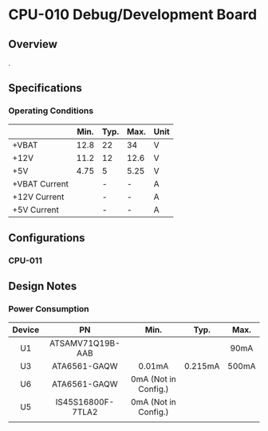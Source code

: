 # CPU-010 Debug/Development Board

## Overview
.

## Specifications
### Operating Conditions
|               | Min. | Typ. | Max. | Unit |
| ------------- | ---- | ---- | ---- | ---- |
| +VBAT         | 12.8 | 22   | 34   | V    |
| +12V          | 11.2 | 12   | 12.6 | V    |
| +5V           | 4.75 | 5    | 5.25 | V    |
| +VBAT Current |      | - | - | A    |
| +12V Current  |      | - | -   | A    |
| +5V Current   |      | - | -  | A    |


## Configurations
### CPU-011

## Design Notes
### Power Consumption

| Device |        PN         |         Min.         |  Typ.   | Max.  |
| :----: | :---------------: | :------------------: | :-----: | :---: |
|   U1   | ATSAMV71Q19B-AAB  |                      |         | 90mA  |
|   U3   |   ATA6561-GAQW    |        0.01mA        | 0.215mA | 500mA |
|   U6   |   ATA6561-GAQW    | 0mA (Not in Config.) |         |       |
|   U5   | IS45S16800F-7TLA2 | 0mA (Not in Config.) |         |       |
|        |                   |                      |         |       |


